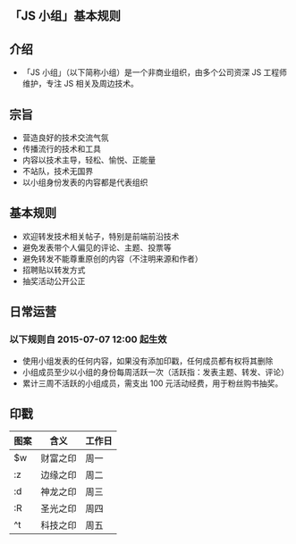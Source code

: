 「JS 小组」基本规则
-----

## 介绍

+ 「JS 小组」（以下简称小组）是一个非商业组织，由多个公司资深 JS 工程师维护，专注 JS 相关及周边技术。

## 宗旨

+ 营造良好的技术交流气氛
+ 传播流行的技术和工具
+ 内容以技术主导，轻松、愉悦、正能量
+ 不站队，技术无国界
+ 以小组身份发表的内容都是代表组织

## 基本规则

+ 欢迎转发技术相关帖子，特别是前端前沿技术
+ 避免发表带个人偏见的评论、主题、投票等
+ 避免转发不能尊重原创的内容（不注明来源和作者）
+ 招聘贴以转发方式
+ 抽奖活动公开公正

## 日常运营

### 以下规则自 2015-07-07 12:00 起生效

+ 使用小组发表的任何内容，如果没有添加印戳，任何成员都有权将其删除
+ 小组成员至少以小组的身份每周活跃一次（活跃指：发表主题、转发、评论）
+ 累计三周不活跃的小组成员，需支出 100 元活动经费，用于粉丝购书抽奖。

## 印戳

图案| 含义     |工作日
----|----------|-----
$w  | 财富之印 |周一
:z  | 边缘之印 |周二
:d  | 神龙之印 |周三
:R  | 圣光之印 |周四
^t  | 科技之印 |周五

